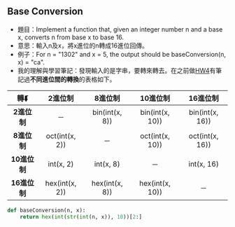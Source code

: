 ## Base Conversion
* 題目：Implement a function that, given an integer number n and a base x, converts n from base x to base 16.
* 意思：輸入n及x，將x進位的n轉成16進位回傳。
* 例子：For n = "1302" and x = 5, the output should be baseConversion(n, x) = "ca".
* 我的理解與學習筆記：發現輸入的是字串，要轉來轉去。在之前做[HW4](https://github.com/ChengShaoChi/Learning-Note/blob/master/HW4/Hash%20Table%E6%B5%81%E7%A8%8B%E5%9C%96%E3%80%81%E5%AD%B8%E7%BF%92%E6%AD%B7%E7%A8%8B%E8%88%87Hash%20Table%E8%88%87Hash%20function%E5%8E%9F%E7%90%86.md)有筆記過**不同進位間的轉換**的表格如下。

|轉⮮|2進位制|8進位制|10進位制|16進位制|
|:---:|:---:|:---:|:---:|:---:|
|**2進位制**|－|bin(int(x, 8))|bin(int(x, 10))|bin(int(x, 16))|
|**8進位制**|oct(int(x, 2))|－|oct(int(x, 10))|oct(int(x, 16))|
|**10進位制**|int(x, 2)|int(x, 8)|－|int(x, 16)|
|**16進位制**|hex(int(x, 2))|hex(int(x, 8))|hex(int(x, 10))|－|

```Python
def baseConversion(n, x):
    return hex(int(str(int(n, x)), 10))[2:]
```
